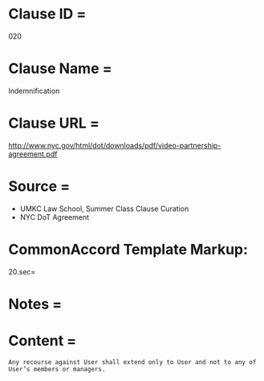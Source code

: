 # Clause ID = 
020

# Clause Name = 
Indemnification

# Clause URL = 
http://www.nyc.gov/html/dot/downloads/pdf/video-partnership-agreement.pdf

# Source =
* UMKC Law School, Summer Class Clause Curation
* NYC DoT Agreement

# CommonAccord Template Markup:   
20.sec=

# Notes = 

# Content = 
	Any recourse against User shall extend only to User and not to any of User’s members or managers.

